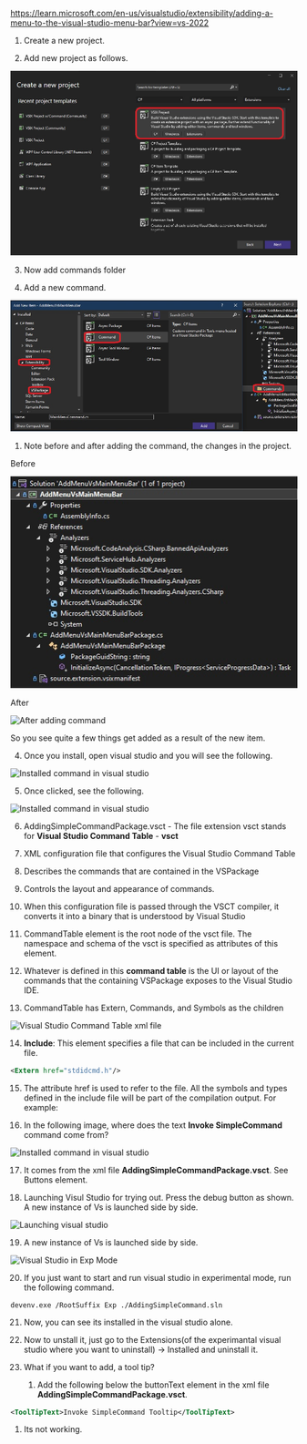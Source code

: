 
https://learn.microsoft.com/en-us/visualstudio/extensibility/adding-a-menu-to-the-visual-studio-menu-bar?view=vs-2022

1.  Create a new project.

2.  Add new project as follows.

![Add new project](./images/50NewVSixProject50.jpg)

3. Now add commands folder 

4. Add a new command.

![Adding new command](./images/52NewCommand50.jpg) 

1. Note before and after adding the command, the changes in the project.

Before

![Before adding command](./images/51ProjectTemplateBefore50.jpg)

After

![After adding command](./images/52AfterAddingCommand50.jpg)

So you see quite a few things get added as a result of the new item. 

4. Once you install, open visual studio and you will see the following. 

![Installed command in visual studio](./images/53InstalledCommand50.jpg)

5. Once clicked, see the following.

![Installed command in visual studio](./images/54CommandExecuted50.jpg)

6. AddingSimpleCommandPackage.vsct - The file extension vsct stands for **Visual Studio Command Table** - **vsct**

7. XML configuration file that configures the Visual Studio Command Table 

8. Describes the commands that are contained in the VSPackage

9. Controls the layout and appearance of commands.

10. When this configuration file is passed through the VSCT compiler, it converts it into a binary
that is understood by Visual Studio

11. CommandTable element is the root node of the vsct file. The namespace and schema of the vsct is specified as attributes of this element.

12. Whatever is defined in this **command table** is the UI or layout of the commands that the containing VSPackage exposes to the Visual Studio IDE.

13. CommandTable has Extern, Commands, and Symbols as the children

![Visual Studio Command Table xml file](./images/55VsCommandTable50.jpg)

14. **Include**: This element specifies a file that can be included in the current file. 

```xml
<Extern href="stdidcmd.h"/>
```

15. The attribute href is used to refer to the file. All the symbols and types defined in the include file will be part
of the compilation output. For example:

16. In the following image, where does the text **Invoke SimpleCommand** command come from?

![Installed command in visual studio](./images/53InstalledCommand50.jpg)

17. It comes from the xml file **AddingSimpleCommandPackage.vsct**. See Buttons element. 

18. Launching Visul Studio for trying out. Press the debug button as shown. A new instance of Vs is launched side by side.

![Launching visual studio](./images/56LaunchVs40.jpg)

19. A new instance of Vs is launched side by side.

![Visual Studio in Exp Mode](./images/56VsInExpMode50.jpg)

20. If you just want to start and run visual studio in experimental mode, run the following command.

```cmc
devenv.exe /RootSuffix Exp ./AddingSimpleCommand.sln
```

21. Now, you can see its installed in the visual studio alone.

22. Now to unstall it, just go to the Extensions(of the experimantal visual studio where you want to uninstall) -> Installed and uninstall it.

20. What if you want to add, a tool tip? 
    1.  Add the following below the buttonText element in the xml file **AddingSimpleCommandPackage.vsct**.
```xml
<ToolTipText>Invoke SimpleCommand Tooltip</ToolTipText>
```

1.   Its not working.


